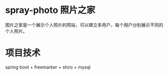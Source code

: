 # spray-photo 照片之家

图片之家是一个展示个人照片的网站，可以建立多用户，每个用户分别展示不同的个人照片。

# 项目技术

spring boot + freemarker + shiro + mysql
